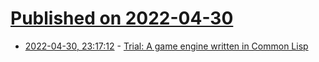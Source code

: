 # [Published on 2022-04-30](index.md)

* [2022-04-30, 23:17:12](https://news.ycombinator.com/item?id=31220424) - [Trial: A game engine written in Common Lisp](https://github.com/Shirakumo/trial)
